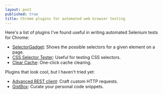 ```yaml
---
layout: post
published: true
title: Chrome plugins for automated web browser testing
---
```

Here's a list of plugins I've found useful in writing automated Selenium tests for Chrome:

* [SelectorGadget](https://chrome.google.com/webstore/detail/selectorgadget/mhjhnkcfbdhnjickkkdbjoemdmbfginb?hl=en): Shows the possible selectors for a given element on a page.
* [CSS Selector Tester](https://chrome.google.com/webstore/detail/css-selector-tester/bbklnaodgoocmcdejoalmbjihhdkbfon?hl=en): Useful for testing CSS selectors.
* [Clear Cache](https://chrome.google.com/webstore/detail/clear-cache/cppjkneekbjaeellbfkmgnhonkkjfpdn?hl=en): One-click cache clearing.

Plugins that look cool, but I haven't tried yet:

* [Advanced REST client](https://chrome.google.com/webstore/detail/advanced-rest-client/hgmloofddffdnphfgcellkdfbfbjeloo?hl=en): Craft custom HTTP requests.
* [GistBox](https://chrome.google.com/webstore/detail/gistbox/caoihfibgoiiakncomhccbflmlgjaohf?hl=en): Curate your personal code snippets.
